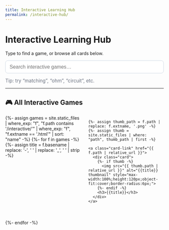```yaml
---
title: Interactive Learning Hub
permalink: /interactive-hub/
---
```


<head>
  <style>
    .projects {
      display: grid;
      grid-template-columns: repeat(auto-fit, minmax(200px, 1fr));
      gap: 1.5rem;
      margin-top: 1.25rem;
    }
    .card-link { text-decoration: none; }
    .card {
      background: #ffffff;
      border: 1px solid #e5e7eb;
      border-radius: 10px;
      box-shadow: 0 2px 5px rgba(0,0,0,0.05);
      transition: transform 0.2s ease;
      display: flex;
      flex-direction: column;
      align-items: center;
      padding: 1rem;
      height: 100%;
    }
    .card:hover { transform: scale(1.03); }
    .card h3 { color: #1f2937; margin: 0.5rem 0 0; text-align: center; font-size: 1rem; }
    .search-wrap { margin: 0.75rem 0 0.5rem 0; }
    .search-input {
      width: 100%;
      padding: 0.65rem 0.8rem;
      font-size: 1rem;
      border-radius: 8px;
      border: 1px solid #cbd5e1;
      outline: none;
    }
    .results { margin-top: 0.75rem; list-style: none; padding-left: 0; }
    .results li { margin: 0.4rem 0; }
    .muted { color: #6b7280; font-size: 0.95rem; }
  </style>
</head>

# Interactive Learning Hub

Type to find a game, or browse all cards below.

<div class="search-wrap">
  <input id="hub-search" class="search-input" type="text" placeholder="Search interactive games…">
  <ul id="hub-results" class="results"></ul>
  <div id="hub-hint" class="muted">Tip: try “matching”, “ohm”, “circuit”, etc.</div>
</div>

<script src="https://cdnjs.cloudflare.com/ajax/libs/simple-jekyll-search/1.9.2/simple-jekyll-search.min.js"></script>
<script>
  const searchInput = document.getElementById('hub-search');
  const resultsEl = document.getElementById('hub-results');
  const hintEl = document.getElementById('hub-hint');
  const cardsSection = document.getElementById('hub-cards');

  SimpleJekyllSearch({
    searchInput: searchInput,
    resultsContainer: resultsEl,
    json: '{{ "/interactive-search.json" | relative_url }}',
    searchResultTemplate: '<li><a href="{url}">{title}</a></li>',
    noResultsText: '<li class="muted">No games found.</li>',
    limit: 20
  });

  // UX: hide the card grid when user types; show again when empty
  searchInput.addEventListener('input', () => {
    const hasQuery = searchInput.value.trim().length > 0;
    cardsSection.style.display = hasQuery ? 'none' : '';
    hintEl.style.display = hasQuery ? 'none' : '';
  });
</script>

---

## 🎮 All Interactive Games

<div id="hub-cards" class="projects">
  {%- assign games = site.static_files
      | where_exp: "f", "f.path contains '/interactive/'"
      | where_exp: "f", "f.extname == '.html'"
      | sort: "name" -%}
  {%- for f in games -%}
    {%- assign title = f.basename 
   | replace: '-', ' ' 
   | replace: '_', ' ' 
   | strip -%}

    {%- assign thumb_path = f.path | replace: f.extname, '.png' -%}
    {%- assign thumb = site.static_files | where: "path", thumb_path | first -%}

    <a class="card-link" href="{{ f.path | relative_url }}">
      <div class="card">
        {%- if thumb -%}
          <img src="{{ thumb.path | relative_url }}" alt="{{title}} thumbnail" style="max-width:100%;height:120px;object-fit:cover;border-radius:6px;">
        {%- endif -%}
        <h3>{{title}}</h3>
      </div>
    </a>
  {%- endfor -%}
</div>
